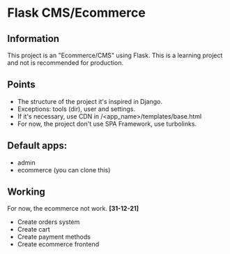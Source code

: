 # Flask CMS/Ecommerce

## Information
This project is an "Ecommerce/CMS" using Flask.
This is a learning project and not is recommended for production.

## Points
+ The structure of the project it's inspired in Django.
+ Exceptions: tools (dir), user and settings.
+ If it's necessary, use CDN in /<app_name>/templates/base.html
+ For now, the project don't use SPA Framework, use turbolinks.

## Default apps:
+ admin
+ ecommerce (you can clone this)


## Working
For now, the ecommerce not work.
**[31-12-21]**
+ Create orders system
+ Create cart
+ Create payment methods
+ Create ecommerce frontend
 
